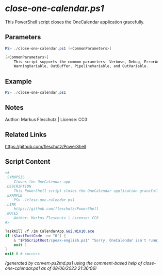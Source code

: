 *close-one-calendar.ps1*
================

This PowerShell script closes the OneCalendar application gracefully.

Parameters
----------
```powershell
PS> ./close-one-calendar.ps1 [<CommonParameters>]

[<CommonParameters>]
    This script supports the common parameters: Verbose, Debug, ErrorAction, ErrorVariable, WarningAction, 
    WarningVariable, OutBuffer, PipelineVariable, and OutVariable.
```

Example
-------
```powershell
PS> ./close-one-calendar.ps1

```

Notes
-----
Author: Markus Fleschutz | License: CC0

Related Links
-------------
https://github.com/fleschutz/PowerShell

Script Content
--------------
```powershell
<#
.SYNOPSIS
	Closes the OneCalendar app 
.DESCRIPTION
	This PowerShell script closes the OneCalendar application gracefully.
.EXAMPLE
	PS> ./close-one-calendar.ps1
.LINK
	https://github.com/fleschutz/PowerShell
.NOTES
	Author: Markus Fleschutz | License: CC0
#>

TaskKill /f /im CalendarApp.Gui.Win10.exe
if ($lastExitCode -ne "0") {
	& "$PSScriptRoot/speak-english.ps1" "Sorry, OneCalendar isn't running."
	exit 1
}
exit 0 # success
```

*(generated by convert-ps2md.ps1 using the comment-based help of close-one-calendar.ps1 as of 08/06/2023 21:36:06)*
